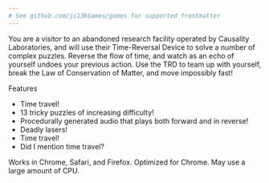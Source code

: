 ```yaml
---
# See github.com/js13kGames/games for supported frontmatter
---
```

You are a visitor to an abandoned research facility operated by Causality Laboratories, and will use their Time-Reversal Device to solve a number of complex puzzles. Reverse the flow of time, and watch as an echo of yourself undoes your previous action. Use the TRD to team up with yourself, break the Law of Conservation of Matter, and move impossibly fast!

Features
- Time travel!
- 13 tricky puzzles of increasing difficulty!
- Procedurally generated audio that plays both forward and in reverse!
- Deadly lasers!
- Time travel!
- Did I mention time travel?

Works in Chrome, Safari, and Firefox. Optimized for Chrome. May use a large amount of CPU.
